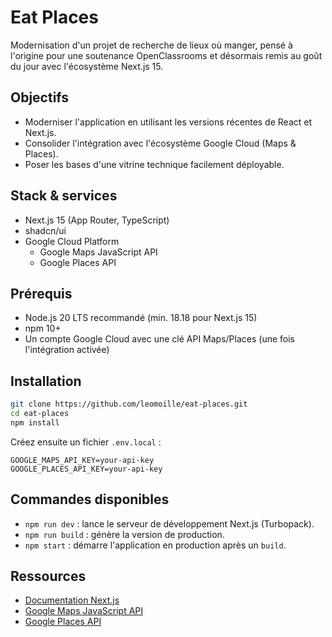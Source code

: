 # Eat Places

Modernisation d'un projet de recherche de lieux où manger, pensé à l'origine pour une soutenance OpenClassrooms et désormais remis au goût du jour avec l'écosystème Next.js 15.

## Objectifs

- Moderniser l'application en utilisant les versions récentes de React et Next.js.
- Consolider l'intégration avec l'écosystème Google Cloud (Maps & Places).
- Poser les bases d'une vitrine technique facilement déployable.

## Stack & services

- Next.js 15 (App Router, TypeScript)
- shadcn/ui
- Google Cloud Platform
  - Google Maps JavaScript API
  - Google Places API

## Prérequis

- Node.js 20 LTS recommandé (min. 18.18 pour Next.js 15)
- npm 10+
- Un compte Google Cloud avec une clé API Maps/Places (une fois l'intégration activée)

## Installation

```bash
git clone https://github.com/leomoille/eat-places.git
cd eat-places
npm install
```

Créez ensuite un fichier `.env.local` :

```env
GOOGLE_MAPS_API_KEY=your-api-key
GOOGLE_PLACES_API_KEY=your-api-key
```

## Commandes disponibles

- `npm run dev` : lance le serveur de développement Next.js (Turbopack).
- `npm run build` : génère la version de production.
- `npm start` : démarre l'application en production après un `build`.

## Ressources

- [Documentation Next.js](https://nextjs.org/docs)
- [Google Maps JavaScript API](https://developers.google.com/maps/documentation/javascript?hl=fr)
- [Google Places API](https://developers.google.com/maps/documentation/places/web-service?hl=fr)
